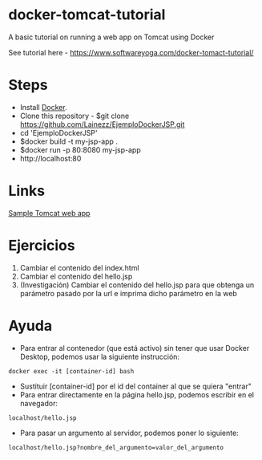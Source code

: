 # docker-tomcat-tutorial
A basic tutorial on running a web app on Tomcat using Docker

See tutorial here - https://www.softwareyoga.com/docker-tomact-tutorial/

# Steps
* Install [Docker](https://docs.docker.com/install/).
* Clone this repository - $git clone https://github.com/Lainezz/EjemploDockerJSP.git
* cd 'EjemploDockerJSP'
* $docker build -t my-jsp-app .
* $docker run -p 80:8080 my-jsp-app
* http://localhost:80

# Links
[Sample Tomcat web app](https://tomcat.apache.org/tomcat-8.0-doc/appdev/sample/)

# Ejercicios
1. Cambiar el contenido del index.html
2. Cambiar el contenido del hello.jsp
3. (Investigación) Cambiar el contenido del hello.jsp para que obtenga un parámetro pasado por la url e imprima dicho parámetro en la web

# Ayuda
- Para entrar al contenedor (que está activo) sin tener que usar Docker Desktop, podemos usar la siguiente instrucción:
```console
docker exec -it [container-id] bash
```
- Sustituir [container-id] por el id del container al que se quiera "entrar"
- Para entrar directamente en la página hello.jsp, podemos escribir en el navegador:
```url
localhost/hello.jsp
```
- Para pasar un argumento al servidor, podemos poner lo siguiente:
```console
localhost/hello.jsp?nombre_del_argumento=valor_del_argumento
```